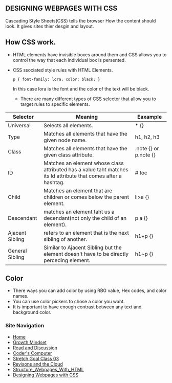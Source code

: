 ## DESIGNING WEBPAGES WITH CSS
Cascading Style Sheets(CSS) tells the browser How the content should look. It gives sites thier desgin and layout. 

## How CSS work. 

- HTML elements have invisible boxes around them and CSS allows you to control the way that each individual box is persented. 
- CSS ssociated style rules with HTML Elements. 
    
    `p {
        font-family: lora;
        color: black;
        }`
  
  In this case lora is the font and the color of the text will be black. 
  
  - There are many different types of CSS selector that allow you to target rules to specific elements. 
  
|  Selector   |     Meaning         |  Eaxample   |
|  ----------- | ------------------- | -------------
|  Universal | Selects all elements. | * {}  |
|  Type  | Matches all elements that have the given node name. | h1, h2, h3  |
|  Class | Matches all elements that have the given class attribute. | .note {} or p.note {}  |
|  ID  | Matches an element whose class attributed has a value taht matches its Id attribute that comes after a hashtag.  | # toc |
|  Child| Matches an element that are children or comes below the parent element. | li>a {}  |
|  Descendant  | matches an element taht us a decendant(not only the child of an element). | p a {} |
|  Ajacent Sibling  | refers to an element that is the next sibling of another. | h1+p {}  |
|  General Sibling  | Similar to Ajacent Sibling but the element doesn't have to be directly perceding element.| h1~p {} |
  
## Color 

- There ways you can add color by using RBG value, Hex codes, and color names. 
- You can use color pickers to chose a color you want. 
- It is important to have enough contrast between any text and background color. 


### Site Navigation
- [Home](/README.md)
- [Growth Mindset](/GrowthMindset.md)
- [Read and Discussion](/Discussion.md)
- [Coder's Computer](/Coder'sComputer.md) 
- [Stretch Goal Class 03](/StretchGoalClass03.md)
- [Revisons and the Cloud](/Revisions_And_The_Cloud.md)
- [Structure_Webpages_With_HTML](/STRUCTURE_WEBPAGES_WITH_HTML.md)
- [Designing Webpages with CSS](/DESIGN_WEBPAGES_WITH_CSS.md)